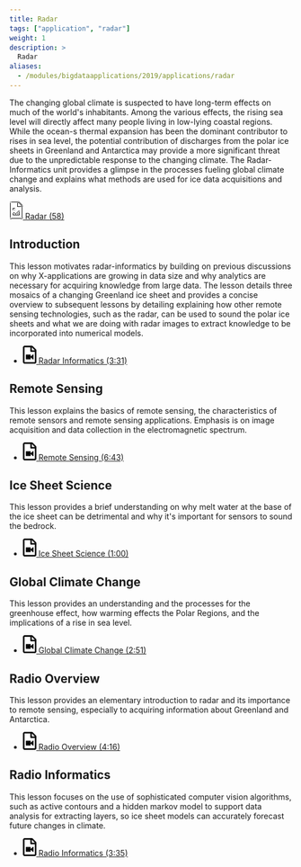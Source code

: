 ```yaml
---
title: Radar
tags: ["application", "radar"]
weight: 1
description: >
  Radar
aliases:
  - /modules/bigdataapplications/2019/applications/radar
---
```


The changing global climate is suspected to have long-term effects on
much of the world's inhabitants. Among the various effects, the rising
sea level will directly affect many people living in low-lying coastal
regions. While the ocean-s thermal expansion has been the dominant
contributor to rises in sea level, the potential contribution of
discharges from the polar ice sheets in Greenland and Antarctica may
provide a more significant threat due to the unpredictable response to
the changing climate. The Radar-Informatics unit provides a glimpse in
the processes fueling global climate change and explains what methods
are used for ice data acquisitions and analysis.

[![Presentation](images/presentation.png) Radar
(58)](https://drive.google.com/open?id=0B8936_ytjfjmZ0VzZ0ZIenpUMTQ)

## Introduction

This lesson motivates radar-informatics by building on previous
discussions on why X-applications are growing in data size and why
analytics are necessary for acquiring knowledge from large data. The
lesson details three mosaics of a changing Greenland ice sheet and
provides a concise overview to subsequent lessons by detailing
explaining how other remote sensing technologies, such as the radar, can
be used to sound the polar ice sheets and what we are doing with radar
images to extract knowledge to be incorporated into numerical models.

-   [![Video](images/video.png) Radar Informatics (3:31)](https://youtu.be/LXOncC2AhsI)

## Remote Sensing

This lesson explains the basics of remote sensing, the characteristics
of remote sensors and remote sensing applications. Emphasis is on image
acquisition and data collection in the electromagnetic spectrum.

-   [![Video](images/video.png) Remote Sensing (6:43)](https://youtu.be/TTrm9rmZySQ)

## Ice Sheet Science

This lesson provides a brief understanding on why melt water at the base
of the ice sheet can be detrimental and why it's important for sensors
to sound the bedrock.

-   [![Video](images/video.png) Ice Sheet Science (1:00)](https://youtu.be/rDpjMLguVBc)

## Global Climate Change

This lesson provides an understanding and the processes for the
greenhouse effect, how warming effects the Polar Regions, and the
implications of a rise in sea level.

-   [![Video](images/video.png) Global Climate Change
    (2:51)](https://youtu.be/f9hzzJX0qDs)

## Radio Overview

This lesson provides an elementary introduction to radar and its
importance to remote sensing, especially to acquiring information about
Greenland and Antarctica.

-   [![Video](images/video.png) Radio Overview (4:16)](https://youtu.be/PuI7F-RMKCI)

## Radio Informatics

This lesson focuses on the use of sophisticated computer vision
algorithms, such as active contours and a hidden markov model to support
data analysis for extracting layers, so ice sheet models can accurately
forecast future changes in climate.

-   [![Video](images/video.png) Radio Informatics (3:35)](https://youtu.be/q3Pwyt49syE)
